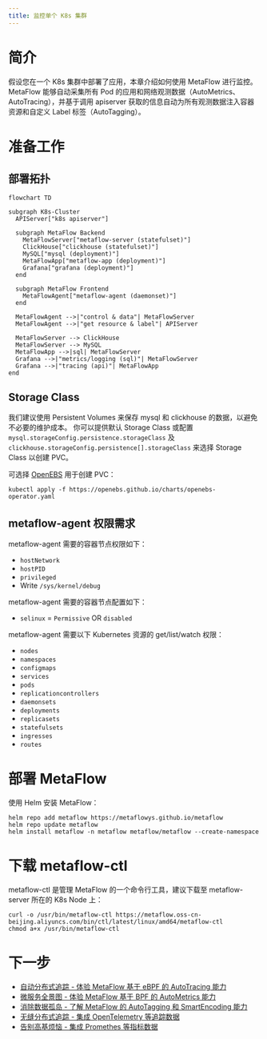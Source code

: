 ```yaml
---
title: 监控单个 K8s 集群
---
```


# 简介

假设您在一个 K8s 集群中部署了应用，本章介绍如何使用 MetaFlow 进行监控。MetaFlow 能够自动采集所有 Pod 的应用和网络观测数据（AutoMetrics、AutoTracing），并基于调用 apiserver 获取的信息自动为所有观测数据注入容器资源和自定义 Label 标签（AutoTagging）。

# 准备工作

## 部署拓扑

```mermaid
flowchart TD

subgraph K8s-Cluster
  APIServer["k8s apiserver"]

  subgraph MetaFlow Backend
    MetaFlowServer["metaflow-server (statefulset)"]
    ClickHouse["clickhouse (statefulset)"]
    MySQL["mysql (deployment)"]
    MetaFlowApp["metaflow-app (deployment)"]
    Grafana["grafana (deployment)"]
  end

  subgraph MetaFlow Frontend
    MetaFlowAgent["metaflow-agent (daemonset)"]
  end

  MetaFlowAgent -->|"control & data"| MetaFlowServer
  MetaFlowAgent -->|"get resource & label"| APIServer

  MetaFlowServer --> ClickHouse
  MetaFlowServer --> MySQL
  MetaFlowApp -->|sql| MetaFlowServer
  Grafana -->|"metrics/logging (sql)"| MetaFlowServer
  Grafana -->|"tracing (api)"| MetaFlowApp
end
```

## Storage Class

我们建议使用 Persistent Volumes 来保存 mysql 和 clickhouse 的数据，以避免不必要的维护成本。
你可以提供默认 Storage Class 或配置 `mysql.storageConfig.persistence.storageClass` 及 `clickhouse.storageConfig.persistence[].storageClass` 来选择 Storage Class 以创建 PVC。

可选择 [OpenEBS](https://openebs.io/) 用于创建 PVC：
```console
kubectl apply -f https://openebs.github.io/charts/openebs-operator.yaml
```

## metaflow-agent 权限需求

metaflow-agent 需要的容器节点权限如下：
- `hostNetwork`
- `hostPID`
- `privileged`
- Write `/sys/kernel/debug`

metaflow-agent 需要的容器节点配置如下：
- `selinux` = `Permissive` OR `disabled`
  
metaflow-agent 需要以下 Kubernetes 资源的 get/list/watch 权限：
- `nodes`
- `namespaces`
- `configmaps`
- `services`
- `pods`
- `replicationcontrollers`
- `daemonsets`
- `deployments`
- `replicasets`
- `statefulsets`
- `ingresses`
- `routes`

# 部署 MetaFlow

使用 Helm 安装 MetaFlow：
```console
helm repo add metaflow https://metaflowys.github.io/metaflow
helm repo update metaflow
helm install metaflow -n metaflow metaflow/metaflow --create-namespace
```

# 下载 metaflow-ctl

metaflow-ctl 是管理 MetaFlow 的一个命令行工具，建议下载至 metaflow-server 所在的 K8s Node 上：
```console
curl -o /usr/bin/metaflow-ctl https://metaflow.oss-cn-beijing.aliyuncs.com/bin/ctl/latest/linux/amd64/metaflow-ctl
chmod a+x /usr/bin/metaflow-ctl
```

# 下一步

- [自动分布式追踪 - 体验 MetaFlow 基于 eBPF 的 AutoTracing 能力](../auto-tracing/overview.html)
- [微服务全景图 - 体验 MetaFlow 基于 BPF 的 AutoMetrics 能力](../auto-metrics/overview.html)
- [消除数据孤岛 - 了解 MetaFlow 的 AutoTagging 和 SmartEncoding 能力](../auto-tagging/elimilate-data-silos.html)
- [无缝分布式追踪 - 集成 OpenTelemetry 等追踪数据](../integration/tracing/overview.html)
- [告别高基烦恼 - 集成 Promethes 等指标数据](../integration/metrics/overview.html)
